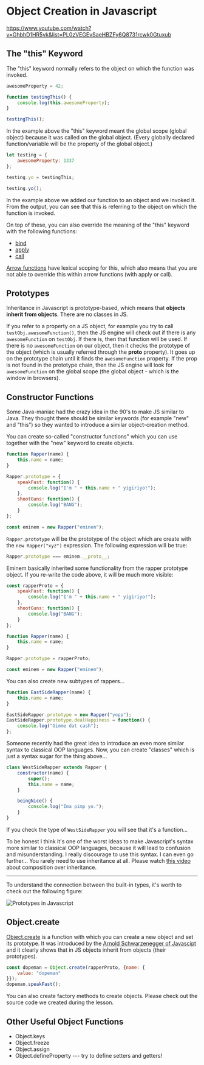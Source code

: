 # Object Creation in Javascript

https://www.youtube.com/watch?v=GhbhD1HR5vk&list=PL0zVEGEvSaeHBZFy6Q8731rcwk0Gtuxub

## The "this" Keyword

The "this" keyword normally refers to the object on which the function was invoked.

```javascript
awesomeProperty = 42;

function testingThis() {
    console.log(this.awesomeProperty);
}

testingThis();
```

In the example above the "this" keyword meant the global scope (global object) because it was called on the global object. (Every globally declared function/variable will be the property of the global object.)


```javascript
let testing = {
    awesomeProperty: 1337
};

testing.yo = testingThis;

testing.yo();
```

In the example above we added our function to an object and we invoked it. From the output, you can see that this is referring to the object on which the function is invoked.

On top of these, you can also override the meaning of the "this" keyword with the following functions:
 - [bind](https://developer.mozilla.org/en-US/docs/Web/JavaScript/Reference/Global_Objects/Function/bind)
 - [apply](https://developer.mozilla.org/en-US/docs/Web/JavaScript/Reference/Global_Objects/Function/apply)
 - [call](https://developer.mozilla.org/en-US/docs/Web/JavaScript/Reference/Global_Objects/Function/call)

[Arrow functions](https://developer.mozilla.org/hu/docs/Web/JavaScript/Reference/Functions/Arrow_functions) have lexical scoping for this, which also means that you are not able to override this within arrow functions (with apply or call).

## Prototypes

Inheritance in Javascript is prototype-based, which means that **objects inherit from objects**. There are no classes in JS.

If you refer to a property on a JS object, for example you try to call `testObj.awesomeFunction()`, then the JS engine will check out if there is any `awesomeFunction` on `testObj`. If there is, then that function will be used. If there is no `awesomeFunction` on our object, then it checks the prototype of the object (which is usually referred through the __proto__ property). It goes up on the prototype chain until it finds the `awesomeFunction` property. If the prop is not found in the prototype chain, then the JS engine will look for `awesomeFunction` on the global scope (the global object - which is the window in browsers).

## Constructor Functions

Some Java-maniac had the crazy idea in the 90's to make JS similar to Java. They thought there should be similar keywords (for example "new" and "this") so they wanted to introduce a similar object-creation method.

You can create so-called "constructor functions" which you can use together with the "new" keyword to create objects.

```javascript
function Rapper(name) {
    this.name = name;
}

Rapper.prototype = {
    speakFast: function() {
        console.log("I'm " + this.name + " yigiriyo!");
    },
    shootGuns: function() {
        console.log("BANG");
    }
};

const eminem = new Rapper("eminem");
```

`Rapper.prototype` will be the prototype of the object which are create with the `new Rapper("xyz")` expression. The following expression will be true:

```javascript
Rapper.prototype === eminem.__proto__;
```

Eminem basically inherited some functionality from the rapper prototype object. If you re-write the code above, it will be much more visible:

```javascript
const rapperProto = {
    speakFast: function() {
        console.log("I'm " + this.name + " yigiriyo!");
    },
    shootGuns: function() {
        console.log("BANG");
    }
};

function Rapper(name) {
    this.name = name;
}

Rapper.prototype = rapperProto;

const eminem = new Rapper("eminem");
```

You can also create new subtypes of rappers...
```javascript
function EastSideRapper(name) {
    this.name = name;
}

EastSideRapper.prototype = new Rapper("yopp");
EastSideRapper.prototype.dealHappiness = function() {
    console.log("Gimme dat cash");
};
```

Someone recently had the great idea to introduce an even more similar syntax to classical OOP languages. Now, you can create "classes" which is just a syntax sugar for the thing above...

```javascript
class WestSideRapper extends Rapper {
    constructor(name) {
        super();
        this.name = name;
    }

    beingNice() {
        console.log("Ima pimp yo.");
    }
}
```

If you check the type of `WestSideRapper` you will see that it's a function...

To be honest I think it's one of the worst ideas to make Javascript's syntax more similar to classical OOP languages, because it will lead to confusion and misunderstanding. I really discourage to use this syntax. I can even go further... You rarely need to use inheritance at all. Please watch [this video](https://www.youtube.com/watch?v=wfMtDGfHWpA&t=) about composition over inheritance. 

---

To understand the connection between the built-in types, it's worth to check out the following figure:

![Prototypes in Javascript](http://www.mollypages.org/tutorials/jsobj_full.jpg)


## Object.create

[Object.create](https://developer.mozilla.org/en-US/docs/Web/JavaScript/Reference/Global_Objects/Object/create) is a function with which you can create a new object and set its prototype. It was introduced by the [Arnold Schwarzenegger of Javascipt](https://en.wikipedia.org/wiki/Douglas_Crockford) and it clearly shows that in JS objects inherit from objects (their prototypes).

```javascript
const dopeman = Object.create(rapperProto, {name: {
    value: "dopeman"
}});
dopeman.speakFast();
```

You can also create factory methods to create objects. Please check out the source code we created during the lesson.


## Other Useful Object Functions
 - Object.keys
 - Object.freeze
 - Object.assign
 - Object.defineProperty --- try to define setters and getters!


